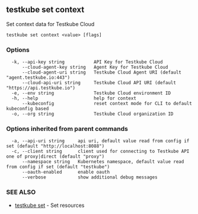 ## testkube set context

Set context data for Testkube Cloud

```
testkube set context <value> [flags]
```

### Options

```
  -k, --api-key string           API Key for Testkube Cloud
      --cloud-agent-key string   Agent Key for Testkube Cloud
      --cloud-agent-uri string   Testkube Cloud Agent URI (default "agent.testkube.io:443")
      --cloud-api-uri string     Testkube Cloud API URI (default "https://api.testkube.io")
  -e, --env string               Testkube Cloud environment ID
  -h, --help                     help for context
      --kubeconfig               reset context mode for CLI to default kubeconfig based
  -o, --org string               Testkube Cloud organization ID
```

### Options inherited from parent commands

```
  -a, --api-uri string     api uri, default value read from config if set (default "http://localhost:8088")
  -c, --client string      client used for connecting to Testkube API one of proxy|direct (default "proxy")
      --namespace string   Kubernetes namespace, default value read from config if set (default "testkube")
      --oauth-enabled      enable oauth
      --verbose            show additional debug messages
```

### SEE ALSO

* [testkube set](testkube_set.md)	 - Set resources

